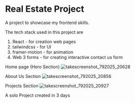 # Real Estate Project

A project to showcase my frontend skills.

The tech stack used in this project are 
1. React - for creation web pages
2. tailwindcss - for UI
3. framer-motion - for animation
4. Web 3 forms - for creating interactive contact us form

   
Home page (Hero Section)
![takescreenshot_792025_20628](https://github.com/user-attachments/assets/2e120dfb-3110-4f03-8e75-e30912479fbc)

About Us Section
![takescreenshot_792025_20856](https://github.com/user-attachments/assets/947b983e-6054-430b-96d6-34aa4c5b2f60)

Projects Section
![takescreenshot_792025_20927](https://github.com/user-attachments/assets/d12eb734-9a9b-4c0a-8c06-9c221ea4a9a1)


A solo Project created in 3 days
